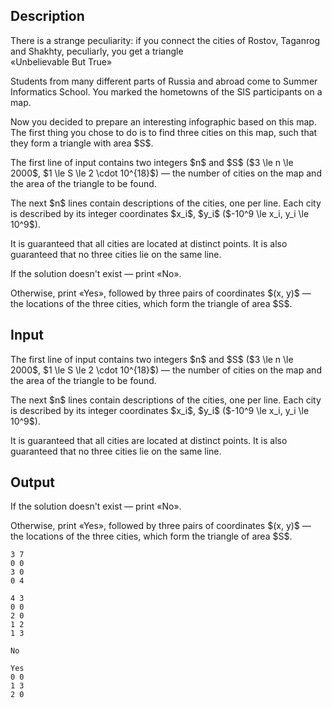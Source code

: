 ## Description

<div><div class="epigraph"><div class="epigraph-text">There is a strange peculiarity: if you connect the cities of Rostov, Taganrog and Shakhty, peculiarly, you get a triangle</div><div class="epigraph-source">«Unbelievable But True»</div></div><p>Students from many different parts of Russia and abroad come to Summer Informatics School. You marked the hometowns of the SIS participants on a map.</p><p>Now you decided to prepare an interesting infographic based on this map. The first thing you chose to do is to find three cities on this map, such that they form a triangle with area $S$.</p></div><div class="input-specification"><p>The first line of input contains two integers $n$ and $S$ ($3 \le n \le 2000$, $1 \le S \le 2 \cdot 10^{18}$)&nbsp;— the number of cities on the map and the area of the triangle to be found.</p><p>The next $n$ lines contain descriptions of the cities, one per line. Each city is described by its integer coordinates $x_i$, $y_i$ ($-10^9 \le x_i, y_i \le 10^9$). </p><p>It is guaranteed that all cities are located at distinct points. It is also guaranteed that no three cities lie on the same line.</p></div><div class="output-specification"><p>If the solution doesn't exist&nbsp;— print «<span class="tex-font-style-tt">No</span>».</p><p>Otherwise, print «<span class="tex-font-style-tt">Yes</span>», followed by three pairs of coordinates $(x, y)$&nbsp;— the locations of the three cities, which form the triangle of area $S$.</p></div>

## Input

<p>The first line of input contains two integers $n$ and $S$ ($3 \le n \le 2000$, $1 \le S \le 2 \cdot 10^{18}$)&nbsp;— the number of cities on the map and the area of the triangle to be found.</p><p>The next $n$ lines contain descriptions of the cities, one per line. Each city is described by its integer coordinates $x_i$, $y_i$ ($-10^9 \le x_i, y_i \le 10^9$). </p><p>It is guaranteed that all cities are located at distinct points. It is also guaranteed that no three cities lie on the same line.</p>

## Output

<p>If the solution doesn't exist&nbsp;— print «<span class="tex-font-style-tt">No</span>».</p><p>Otherwise, print «<span class="tex-font-style-tt">Yes</span>», followed by three pairs of coordinates $(x, y)$&nbsp;— the locations of the three cities, which form the triangle of area $S$.</p>





```input1
3 7
0 0
3 0
0 4

```




```input2
4 3
0 0
2 0
1 2
1 3

```




```output1
No

```




```output2
Yes
0 0
1 3
2 0

```


